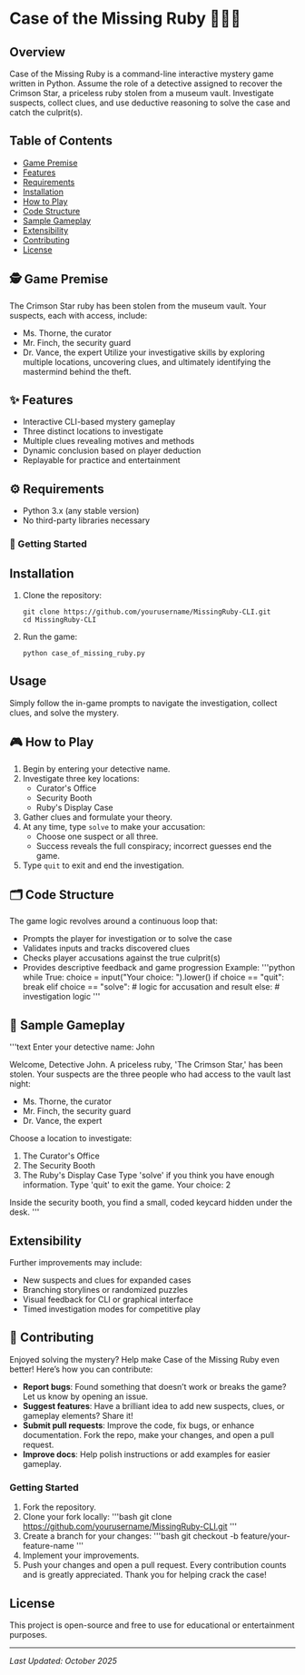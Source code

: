 # Case of the Missing Ruby 🕵️‍♀️💎

## Overview

Case of the Missing Ruby is a command-line interactive mystery game written in Python. Assume the role of a detective assigned to recover the Crimson Star, a priceless ruby stolen from a museum vault. Investigate suspects, collect clues, and use deductive reasoning to solve the case and catch the culprit(s).

## Table of Contents

- [Game Premise](#game-premise)
- [Features](#features)
- [Requirements](#requirements)
- [Installation](#installation)
- [How to Play](#how-to-play)
- [Code Structure](#code-structure)
- [Sample Gameplay](#sample-gameplay)
- [Extensibility](#extensibility)
- [Contributing](#contributing)
- [License](#license)


## 🕵️ Game Premise

The Crimson Star ruby has been stolen from the museum vault.
Your suspects, each with access, include:
- Ms. Thorne, the curator
- Mr. Finch, the security guard
- Dr. Vance, the expert
Utilize your investigative skills by exploring multiple locations, uncovering clues, and ultimately identifying the mastermind behind the theft.

## ✨ Features

- Interactive CLI-based mystery gameplay  
- Three distinct locations to investigate  
- Multiple clues revealing motives and methods  
- Dynamic conclusion based on player deduction  
- Replayable for practice and entertainment

## ⚙️ Requirements

- Python 3.x (any stable version)
- No third-party libraries necessary

### 🚀 Getting Started

## Installation

1. Clone the repository:
    ```
    git clone https://github.com/yourusername/MissingRuby-CLI.git
    cd MissingRuby-CLI
    ```
2. Run the game:
    ```
    python case_of_missing_ruby.py
    ```
    
## Usage

Simply follow the in-game prompts to navigate the investigation, collect clues, and solve the mystery.

## 🎮 How to Play

1. Begin by entering your detective name.
2. Investigate three key locations:
   - Curator's Office
   - Security Booth
   - Ruby's Display Case
3. Gather clues and formulate your theory.
4. At any time, type `solve` to make your accusation:
   - Choose one suspect or all three.
   - Success reveals the full conspiracy; incorrect guesses end the game.
5. Type `quit` to exit and end the investigation.

## 🗂 Code Structure

The game logic revolves around a continuous loop that:
- Prompts the player for investigation or to solve the case
- Validates inputs and tracks discovered clues
- Checks player accusations against the true culprit(s)
- Provides descriptive feedback and game progression
Example:
'''python
while True:
    choice = input("Your choice: ").lower()
    if choice == "quit":
        break
    elif choice == "solve":
        # logic for accusation and result
    else:
        # investigation logic
'''


## 📝 Sample Gameplay

'''text
Enter your detective name: John

Welcome, Detective John. A priceless ruby, 'The Crimson Star,' has been stolen.
Your suspects are the three people who had access to the vault last night:
- Ms. Thorne, the curator
- Mr. Finch, the security guard
- Dr. Vance, the expert

Choose a location to investigate:
1. The Curator's Office
2. The Security Booth
3. The Ruby's Display Case
Type 'solve' if you think you have enough information.
Type 'quit' to exit the game.
Your choice: 2

Inside the security booth, you find a small, coded keycard hidden under the desk.
'''

## Extensibility

Further improvements may include:
- New suspects and clues for expanded cases
- Branching storylines or randomized puzzles
- Visual feedback for CLI or graphical interface
- Timed investigation modes for competitive play


## 🤝 Contributing

Enjoyed solving the mystery? Help make Case of the Missing Ruby even better! Here’s how you can contribute:
- **Report bugs**: Found something that doesn’t work or breaks the game? Let us know by opening an issue.
- **Suggest features**: Have a brilliant idea to add new suspects, clues, or gameplay elements? Share it!
- **Submit pull requests**: Improve the code, fix bugs, or enhance documentation. Fork the repo, make your changes, and open a pull request.
- **Improve docs**: Help polish instructions or add examples for easier gameplay.

### Getting Started

1. Fork the repository.
2. Clone your fork locally:
'''bash
git clone https://github.com/yourusername/MissingRuby-CLI.git
'''
3. Create a branch for your changes:
'''bash
git checkout -b feature/your-feature-name
'''
4. Implement your improvements.
5. Push your changes and open a pull request.
Every contribution counts and is greatly appreciated. Thank you for helping crack the case!

## License

This project is open-source and free to use for educational or entertainment purposes.

---

_Last Updated: October 2025_
